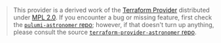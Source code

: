 > This provider is a derived work of the [Terraform Provider](https://github.com/GK-Consulting/terraform-provider-astronomer)
> distributed under [MPL 2.0](https://www.mozilla.org/en-US/MPL/2.0/). If you encounter a bug or missing feature,
> first check the [`pulumi-astronomer` repo](https://github.com/ryan.pip/pulumi-astronomer/issues); however, if that doesn't turn up anything,
> please consult the source [`terraform-provider-astronomer` repo](https://github.com/GK-Consulting/terraform-provider-astronomer/issues).
